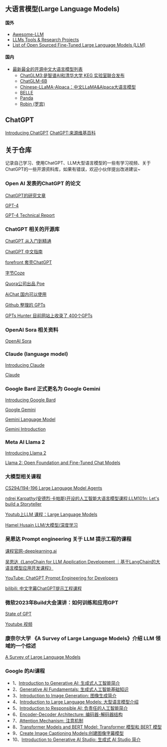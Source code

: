 ## 大语言模型(Large Language Models)
#### 国外
* [Awesome-LLM](https://github.com/Hannibal046/Awesome-LLM)
* [LLMs Tools & Research Projects](https://github.com/PetroIvaniuk/llms-tools)
* [List of Open Sourced Fine-Tuned Large Language Models (LLM)](https://sungkim11.medium.com/list-of-open-sourced-fine-tuned-large-language-models-llm-8d95a2e0dc76)
#### 国内
* [最新最全的开源中文大语言模型列表](https://www.wehelpwin.com/article/4110)
  * [ChatGLM3:是智谱AI和清华大学 KEG 实验室联合发布](https://github.com/THUDM/ChatGLM3)
  * [ChatGLM-6B](https://github.com/THUDM/ChatGLM-6B)
  * [Chinese-LLaMA-Alpaca：中文LLaMA&Alpaca大语言模型](https://github.com/ymcui/Chinese-LLaMA-Alpaca)
  * [BELLE](https://github.com/LianjiaTech/BELLE)
  * [Panda](https://github.com/dandelionsllm/pandallm)
  * [Robin (罗宾)](https://github.com/OptimalScale/LMFlow)


## ChatGPT
[Introducing ChatGPT](https://openai.com/blog/chatgpt)
[ChatGPT:来源维基百科](https://zh.wikipedia.org/wiki/ChatGPT)

## 关于仓库

记录自己学习、使用ChatGPT、LLM大型语言模型的一些有学习视频、关于ChatGPT的一些开源资料库，如果有错误，欢迎小伙伴提出改进建议~

### Open AI 发表的ChatGPT 的论文

[ChatGPT的研究文章](https://openai.com/research)

[GPT-4](https://openai.com/research/gpt-4)

[GPT-4 Technical Report](https://arxiv.org/pdf/2303.08774.pdf)


### ChatGPT 相关的开源库

[ChatGPT 从入门到精通](https://github.com/justjavac/chatgpt)

[ChatGPT 中文指南](https://github.com/yzfly/awesome-chatgpt-zh)

[forefront 套壳ChatGPT](https://chat.forefront.ai/)

[字节Coze](https://www.coze.com)

[Quora公司出品 Poe](https://poe.com)

[AiChat 国内可以使用](https://c.aichat.la/#/friend)

[Github 整理的 GPTs](https://github.com/linexjlin/GPTs)

[GPTs Hunter 目前网站上收录了 400个GPTs](https://www.gptshunter.com)

### OpenAI Sora 相关资料

[OpenAI Sora](https://openai.com/sora)

### Claude (language model)

[Introducing Claude](https://en.wikipedia.org/wiki/Claude_(language_model))

[Claude](https://claude.ai/)

### Google Bard 正式更名为 Google Gemini
[Introducing Google Bard](https://en.wikipedia.org/wiki/Gemini_(chatbot))

[Google Gemini](https://gemini.google.com/app)

[Gemini Language Model](https://en.wikipedia.org/wiki/Gemini_%28language_model%29)

[Gemini Introduction](https://deepmind.google/technologies/gemini/#introduction)

###  Meta AI Llama 2

[Introducing Llama 2](https://ai.meta.com/llama/?utm_source=twitter&utm_medium=organic_social&utm_campaign=llama2&utm_content=video)

[Llama 2: Open Foundation and Fine-Tuned Chat Models](https://scontent-nrt1-1.xx.fbcdn.net/v/t39.2365-6/10000000_662098952474184_2584067087619170692_n.pdf?_nc_cat=105&ccb=1-7&_nc_sid=3c67a6&_nc_ohc=qhK-ahCbkBMAX-qEWmV&_nc_ht=scontent-nrt1-1.xx&oh=00_AfDKue2tZZUVNnzD5Nwv_k-GswWsZeS0yUHpgtEaSdJGVA&oe=64BE66FF)

### 大模型相关课程

[CS294/194-196 Large Language Model Agents](https://rdi.berkeley.edu/llm-agents/f24)

[ndrej Karpathy(安德烈·卡帕斯)开设的人工智能大语言模型课程:LLM101n: Let's build a Storyteller](https://github.com/karpathy/LLM101n)

[Youtub上LLM 课程：Large Language Models](https://www.youtube.com/playlist?list=PLqGkIjcOyrGnjyBHl4GE2S9kX47X96FH-)

[Hamel Husain LLM/大模型/深度学习](https://hamel.dev/blog/posts/course)

### 吴恩达 Prompt engineering 关于 LLM 提示工程的课程

[课程官网-deeplearning.ai](https://www.deeplearning.ai)

[吴恩达《LangChain for LLM Application Development ｜基于LangChain的大语言模型应用开发课程》](https://youtu.be/gUcYC0Iuw2g)

[YouTube: ChatGPT Prompt Engineering for Developers](https://youtu.be/hQTEVI87GRg)

[bilibili: 中文字幕ChatGPT提示工程课程](https://www.bilibili.com/video/BV1gs4y1R7EJ/?share_source=copy_web&vd_source=4e61e7552d45a3b497e560000fb24dbe)


###  微软2023年Build大会演讲：如何训练和应用GPT

[State of GPT](https://build.microsoft.com/en-US/sessions/db3f4859-cd30-4445-a0cd-553c3304f8e2)

[Youtube 视频](https://youtu.be/YrBJiy-V8MY)

### 康奈尔大学 《A Survey of Large Language Models》介绍 LLM 领域的一个综述

[A Survey of Large Language Models](https://arxiv.org/abs/2303.18223)

### Google 的AI课程
- 1、[Introduction to Generative AI: 生成式人工智能简介](https://www.cloudskillsboost.google/course_templates/536)
- 2、[Generative AI Fundamentals: 生成式人工智能基础知识](https://www.cloudskillsboost.google/course_templates/556)
- 3、[Introduction to Image Generation: 图像生成简介](https://www.cloudskillsboost.google/course_templates/541)
- 4、[Introduction to Large Language Models: 大型语言模型介绍](https://www.cloudskillsboost.google/course_templates/539)
- 5、[Introduction to Responsible AI: 负责任的人工智能简介](https://www.cloudskillsboost.google/course_templates/554)
- 6、[Encoder-Decoder Architecture: 编码器-解码器结构](https://www.cloudskillsboost.google/course_templates/543)
- 7、[Attention Mechanism: 注意机制](https://www.cloudskillsboost.google/course_templates/537)
- 8、[Transformer Models and BERT Model: Transformer 模型和 BERT 模型](https://www.cloudskillsboost.google/course_templates/538)
- 9、[Create Image Captioning Models:创建图像字幕模型 ](https://www.cloudskillsboost.google/course_templates/542)
- 10、[Introduction to Generative AI Studio: 生成式 AI Studio 简介](https://www.cloudskillsboost.google/course_templates/552)






